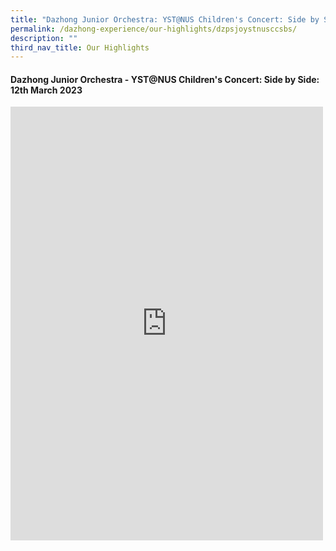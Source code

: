 ```yaml
---
title: "Dazhong Junior Orchestra: YST@NUS Children's Concert: Side by Side"
permalink: /dazhong-experience/our-highlights/dzpsjoystnusccsbs/
description: ""
third_nav_title: Our Highlights
---
```

#### Dazhong Junior Orchestra - YST@NUS Children's Concert: Side by Side: 12th March 2023

<iframe allow="autoplay; clipboard-write; encrypted-media; picture-in-picture; web-share" allowfullscreen="true" frameborder="0" scrolling="no" style="border:none;overflow:hidden" height="694" width="500" src="https://www.facebook.com/plugins/post.php?href=https%3A%2F%2Fwww.facebook.com%2Fdzpsofficial%2Fposts%2Fpfbid02JskzLWFRN15kjuDMAdrU63MzhURRN9ooPUAGM3wcM8bkT9S6n2eTrWnJJTngbcFal&amp;show_text=true&amp;width=500"></iframe>